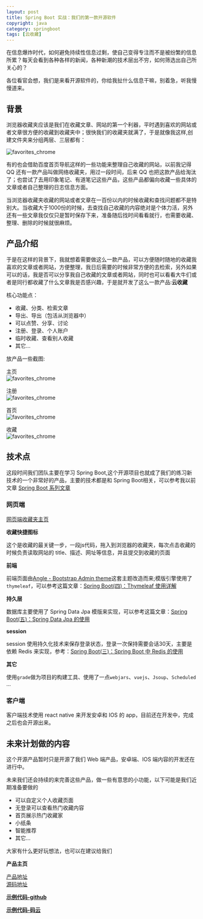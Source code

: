 ```yaml
---
layout: post
title: Spring Boot 实战：我们的第一款开源软件
copyright: java
category: springboot
tags: [云收藏]
---
```


在信息爆炸时代，如何避免持续性信息过剩，使自己变得专注而不是被纷繁的信息所累？每天会看到各种各样的新闻，各种新潮的技术层出不穷，如何筛选出自己所关心的？

各位看官会想，我们是来看开源软件的，你给我扯什么信息干嘛，别着急，听我慢慢道来。

##  背景

浏览器收藏夹应该是我们在收藏文章、网站的第一个利器，平时遇到喜欢的网站或者文章很方便的收藏到收藏夹中；很快我们的收藏夹就满了，于是就像我这样,创建文件夹来分组两层、三层都有：

![favorites_chrome](https://huangfeifei.github.io/assets/images/2016/favorites_chrome.jpg)  

有的也会借助百度首页导航这样的一些功能来整理自己收藏的网站，以前我记得 QQ 还有一款产品叫做网络收藏夹，用过一段时间，后来 QQ 也把这款产品给淘汰了；也尝试了去用印象笔记、有道笔记这些产品，这些产品都偏向收藏一些具体的文章或者自己整理的日志信息方面。

当浏览器收藏夹收藏的网站或者文章在一百份以内的时候收藏和查找问题都不是特别大。当收藏大于1000份的时候，去查找自己收藏的内容绝对是个体力活，另外还有一些文章我仅仅只是暂时保存下来，准备随后找时间看看就行，也需要收藏、整理、删除的时候就很麻烦。

## 产品介绍

于是在这样的背景下，我就想着需要做这么一款产品，可以方便随时随地的收藏我喜欢的文章或者网站，方便整理，我日后需要的时候非常方便的去检索，另外如果可以的话，我是否可以分享我自己收藏的文章或者网站，同时也可以看看大牛们或者是同行都收藏了什么文章我是否感兴趣，于是就开发了这么一款产品:**云收藏**

核心功能点：

- 收藏、分类、检索文章
- 导出、导出（包活从浏览器中）
- 可以点赞、分享、讨论
- 注册、登录、个人账户
- 临时收藏、查看别人收藏
- 其它...

放产品一些截图:

主页  
![favorites_chrome](https://huangfeifei.github.io/assets/images/2016/favorites_index.png)  

注册  
![favorites_chrome](https://huangfeifei.github.io/assets/images/2016/favorites_register.png)  

首页  
![favorites_chrome](https://huangfeifei.github.io/assets/images/2016/favorites_home.png)  

收藏  
![favorites_chrome](https://huangfeifei.github.io/assets/images/2016/favorites_collect.png)  


## 技术点

这段时间我们团队主要在学习 Spring Boot,这个开源项目也就成了我们的练习新技术的一个非常好的产品，主要的技术都是和 Spring Boot相关，可以参考我以前文章 [Spring Boot 系列文章](https://huangfeifei.github.io/spring-boot.html)

### 网页端

[网页端收藏夹主页](https://cloudfavorites.github.io/favorites-web/)

**收藏快捷图标**

这个是收藏的最关键一步，一段js代码，拖入到浏览器的收藏夹，每次点击收藏的时候负责读取网站的 title、描述、网址等信息，并且提交到收藏的页面


**前端**

前端页面由[Angle - Bootstrap Admin theme](https://wrapbootstrap.com/theme/angle-bootstrap-admin-template-WB04HF123)这套主题改造而来;模版引擎使用了`thymeleaf`，可以参考这篇文章：[Spring Boot(四)：Thymeleaf 使用详解](https://huangfeifei.github.io/springboot/2016/05/01/spring-boot-thymeleaf.html)
 
**持久层**

数据库主要使用了 Spring Data Jpa 模版来实现，可以参考这篇文章：[Spring Boot(五)：Spring Data Jpa 的使用](https://huangfeifei.github.io/springboot/2016/08/20/spring-boo-jpa.html)

**session**

session 使用持久化技术来保存登录状态，登录一次保持需要会话30天，主要是依赖 Redis 来实现，参考：[Spring Boot(三)：Spring Boot 中 Redis 的使用](https://huangfeifei.github.io/springboot/2016/03/06/spring-boot-redis.html)

**其它**

使用`grade`做为项目的构建工具、使用了一点`webjars`、`vuejs`、`Jsoup`、`Scheduled` ...


### 客户端

客户端技术使用 react native 来开发安卓和 IOS 的 app，目前还在开发中，完成之后也会开源出来。


## 未来计划做的内容

这个开源产品暂时只是开源了我们 Web 端产品，安卓端、IOS 端内容的开发还在进行中。

未来我们还会持续的来完善这些产品，做一些有意思的小功能，以下可能是我们近期准备要做的

- 可以自定义个人收藏页面
- 无登录可以查看热门收藏内容
- 首页展示热门收藏家
- 小纸条
- 智能推荐
- 其它...

大家有什么更好玩想法，也可以在建议给我们


**产品主页**  

[产品地址](http://favorites.ren/)  
[源码地址](https://cloudfavorites.github.io/favorites-web/)


**[示例代码-github](https://github.com/cloudfavorites/favorites-web)**

**[示例代码-码云](https://gitee.com/ityouknow/favorites-web)**